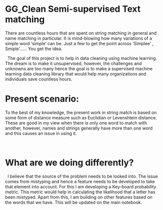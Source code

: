 # GG_Clean Semi-supervised Text matching

There are countless hours that are spent on string matching in general and name matching in particular. It is mind-blowing how many variations of a simple word ‘simple’ can be. Just a few to get the point across ‘Simplee’ , Smiple’…… You get the idea.

 
The goal of this project is to help in data cleaning using machine learning. The dream is to make it unsupervised, however, the challenges and unknowns are too many hence the goal is to make a supervised machine learning data cleaning library that would help many organizations and individuals save countless hours. 


# Present scenario:

To the best of my knowledge, the present work in string match is based on some form of distance measure such as Euclidian or Levenshtein distance. These are good in my view when there is only one word to match with another, however, names and strings generally have more than one word and this causes an issue in using it.

 
# What are we doing differently?

 
I believe that the source of the problem needs to be looked into. The issue comes from mistyping and hence a feature needs to be developed to take that element into account. For this I am developing a Key-board probability metric. This metric would help in calculating the likelihood that a letter has been mistyped. Apart from this, I am building on other features based on the words that we have. This will be updated on the main notebook.

